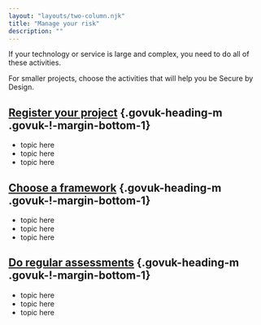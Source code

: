 ```yaml
---
layout: "layouts/two-column.njk"
title: "Manage your risk"
description: ""
---
```


If your technology or service is large and complex, you need to do all of these activities. 

For smaller projects, choose the activities that will help you be Secure by Design.

## [Register your project]() {.govuk-heading-m .govuk-!-margin-bottom-1}

- topic here
- topic here
- topic here

## [Choose a framework](/secure-by-design/choose-a-framework) {.govuk-heading-m .govuk-!-margin-bottom-1}

- topic here
- topic here
- topic here

## [Do regular assessments](/secure-by-design/do-regular-assessments) {.govuk-heading-m .govuk-!-margin-bottom-1}

- topic here
- topic here
- topic here



